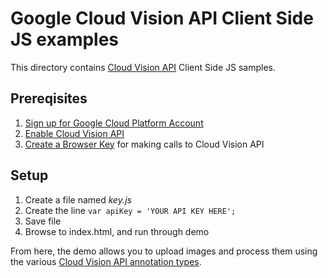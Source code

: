 # Google Cloud Vision API Client Side JS examples

This directory contains [Cloud Vision API](https://cloud.google.com/vision/) Client Side JS samples.

## Prereqisites
1. [Sign up for Google Cloud Platform Account](http://cloud.google.com)
2. [Enable Cloud Vision API](https://cloud.google.com/vision/docs/getting-started)
3. [Create a Browser Key](https://cloud.google.com/vision/docs/auth-template/cloud-api-auth) for making calls to Cloud Vision API


## Setup
1. Create a file named *key.js*
2. Create the line `var apiKey = 'YOUR API KEY HERE';`
3. Save file
4. Browse to index.html, and run through demo


From here, the demo allows you to upload images and process them using the various [Cloud Vision API annotation types](https://cloud.google.com/vision/reference/rest/v1/images/annotate#Type).

